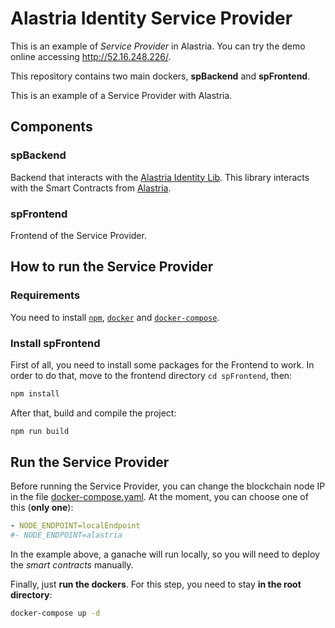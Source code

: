 # Alastria Identity Service Provider
This is an example of _Service Provider_ in Alastria. You can try the demo online accessing http://52.16.248.226/.


This repository contains two main dockers, **spBackend** and **spFrontend**.

This is an example of a Service Provider with Alastria.

## Components
### spBackend
Backend that interacts with the [Alastria Identity Lib](https://github.com/alastria/alastria-identity-lib). This library interacts with the Smart Contracts from [Alastria](https://github.com/alastria/alastria-identity).
### spFrontend
Frontend of the Service Provider. 

## How to run the Service Provider
### Requirements
You need to install [`npm`](https://www.npmjs.com/get-npm), [`docker`](https://docs.docker.com/v17.09/engine/installation/) and [`docker-compose`](https://docs.docker.com/compose/install/).
### Install spFrontend
First of all, you need to install some packages for the Frontend to work. In order to do that, move to the frontend directory `cd spFrontend`, then:
```sh
npm install
```
After that, build and compile the project:
```sh
npm run build
```
## Run the Service Provider
Before running the Service Provider, you can change the blockchain node IP in the file [docker-compose.yaml](https://github.com/alastria/alastria-identity-serviceProvider/blob/develop/docker-compose.yaml). At the moment, you can choose one of this (**only one**):
```yaml
- NODE_ENDPOINT=localEndpoint
#- NODE_ENDPOINT=alastria
```
In the example above, a ganache will run locally, so you will need to deploy the _smart contracts_ manually.

Finally, just **run the dockers**. For this step, you need to stay **in the root directory**:
```sh
docker-compose up -d
```
